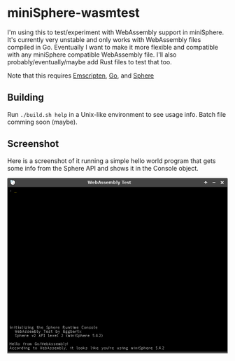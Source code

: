 # miniSphere-wasmtest

I'm using this to test/experiment with WebAssembly support in miniSphere. It's currently very unstable and only works with WebAssembly files compiled in Go. Eventually I want to make it more flexible and compatible with any miniSphere compatible WebAssembly file. I'll also probably/eventually/maybe add Rust files to test that too.

Note that this requires [Emscripten](https://github.com/emscripten-core/emsdk), [Go](https://golang.org), and [Sphere](https://github.com/fatcerberus/sphere)

## Building
Run `./build.sh help` in a Unix-like environment to see usage info.
Batch file comming soon (maybe).

## Screenshot
Here is a screenshot of it running a simple hello world program that gets some info from the Sphere API and shows it in the Console object.

![Screenshot](screenshot.png)
